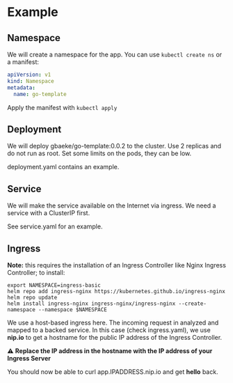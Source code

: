 # Example

## Namespace

We will create a namespace for the app. You can use `kubectl create ns` or a manifest:

```yaml
apiVersion: v1
kind: Namespace
metadata:
  name: go-template
```

Apply the manifest with `kubectl apply`

## Deployment

We will deploy gbaeke/go-template:0.0.2 to the cluster. Use 2 replicas and do not run as root. Set some limits on the pods, they can be low.

deployment.yaml contains an example.

## Service

We will make the service available on the Internet via ingress. We need a service with a ClusterIP first.

See service.yaml for an example.

## Ingress

**Note:** this requires the installation of an Ingress Controller like Nginx Ingress Controller; to install:

```
export NAMESPACE=ingress-basic
helm repo add ingress-nginx https://kubernetes.github.io/ingress-nginx
helm repo update
helm install ingress-nginx ingress-nginx/ingress-nginx --create-namespace --namespace $NAMESPACE
```

We use a host-based ingress here. The incoming request in analyzed and mapped to a backed service. In this case (check ingress.yaml), we use **nip.io** to get a hostname for the public IP address of the Ingress Controller.

⚠ **Replace the IP address in the hostname with the IP address of your Ingress Server**

You should now be able to curl app.IPADDRESS.nip.io and get **hello** back.